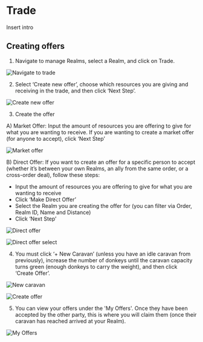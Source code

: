 # Trade

Insert intro

## Creating offers

1. Navigate to manage Realms, select a Realm, and click on Trade.

![Navigate to trade](../static/img/eternum/trading-1.png)

2. Select ‘Create new offer’, choose which resources you are giving and receiving in the trade, and then click ‘Next Step’.

![Create new offer](../static/img/eternum/trading-2.png)

3. Create the offer

A) Market Offer: Input the amount of resources you are offering to give for what you are wanting to receive. If you are wanting to create a market offer (for anyone to accept), click ‘Next Step’

![Market offer](../static/img/eternum/trading-3B.png)

B) Direct Offer: If you want to create an offer for a specific person to accept (whether it’s between your own Realms, an ally from the same order, or a cross-order deal), follow these steps:

- Input the amount of resources you are offering to give for what you are wanting to receive
- Click ‘Make Direct Offer’
- Select the Realm you are creating the offer for (you can filter via Order, Realm ID, Name and Distance)
- Click ‘Next Step’

![Direct offer](../static/img/eternum/trading-3A.png)

![Direct offer select](../static/img/eternum/trading-4.png)

4. You must click ‘+ New Caravan’ (unless you have an idle caravan from previously), increase the number of donkeys until the caravan capacity turns green (enough donkeys to carry the weight), and then click ‘Create Offer’.

![New caravan](../static/img/eternum/trading-5.png)

![Create offer](../static/img/eternum/trading-6.png)

5. You can view your offers under the 'My Offers'. Once they have been accepted by the other party, this is where you will claim them (once their caravan has reached arrived at your Realm).

![My Offers](../static/img/eternum/trading-7.png)
